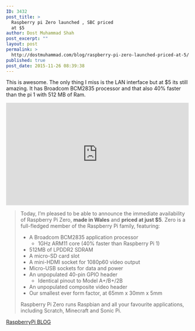 ```yaml
---
ID: 3432
post_title: >
  Raspberry pi Zero launched , SBC priced
  at $5
author: Dost Muhammad Shah
post_excerpt: ""
layout: post
permalink: >
  http://dostmuhammad.com/blog/raspberry-pi-zero-launched-priced-at-5/
published: true
post_date: 2015-11-26 08:39:38
---
```

This is awesome. The only thing I miss is the LAN interface but at $5 its still amazing. It has Broadcom BCM2835 processor and that also 40% faster than the pi 1 with 512 MB of Ram.

<iframe src="https://player.vimeo.com/video/146893658" width="500" height="281" frameborder="0" allowfullscreen="allowfullscreen"></iframe>
<blockquote>Today, I’m pleased to be able to announce the immediate availability of Raspberry Pi Zero, <b>made in Wales</b> and <b>priced at just $5</b>. Zero is a full-fledged member of the Raspberry Pi family, featuring:
<ul>
	<li>A Broadcom BCM2835 application processor
<ul>
	<li>1GHz ARM11 core (40% faster than Raspberry Pi 1)</li>
</ul>
</li>
	<li>512MB of LPDDR2 SDRAM</li>
	<li>A micro-SD card slot</li>
	<li>A mini-HDMI socket for 1080p60 video output</li>
	<li>Micro-USB sockets for data and power</li>
	<li>An unpopulated 40-pin GPIO header
<ul>
	<li>Identical pinout to Model A+/B+/2B</li>
</ul>
</li>
	<li>An unpopulated composite video header</li>
	<li>Our smallest ever form factor, at 65mm x 30mm x 5mm</li>
</ul>
Raspberry Pi Zero runs Raspbian and all your favourite applications, including Scratch, Minecraft and Sonic Pi.</blockquote>
<a href="https://www.raspberrypi.org/blog/raspberry-pi-zero/">RaspberryPi BLOG</a>